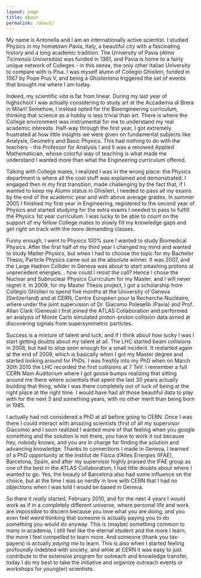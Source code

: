 ```yaml
---
layout: page
title: About
permalink: /about/
---
```


My name is Antonella and I am an internationally active scientist. I studied Physics in my hometown Pavia, Italy, a beautiful city with a fascinating history and a long academic tradition. The University of Pavia (*Alma Ticinensis Universitas*) was funded in 1361, and Pavia is home to a fairly unique network of Colleges - in this sense, the only other Italian University to compare with is Pisa. I was myself alumn of Collegio Ghislieri, funded in 1567 by Pope Pius V, and being a *Ghislieriana* triggered the set of events that brought me where I am today.

Indeed, my scientific *vita* is far from linear. During my last year of highschool I was actually considering to study art at the Accademia di Brera in Milan! Somehow, I instead opted for the Bioengineering curriculum, thinking that science as a hobby is less trivial than art. There is where the College environment was instrumental for me to understand my real academic interests. Half-way through the first year, I got extremely frustrated at how little insights we were given on fundamental subjects like Analysis, Geometry and Basic Physics. This had nothing to do with the teachers - the Professor for Analysis I and II was a renowed Applied Mathematician, whose colorful way of teaching is what made me understand I wanted more than what the Engineering curriculum offered.

Talking with College mates, I realized I was in the wrong place: the Physics department is where all the cool stuff was explained and demonstrated. I engaged then in my first transition, made challenging by the fact that, if I wanted to keep my Alumn status in Ghislieri, I needed to pass all my exams by the end of the academic year and with above average grades. In summer 2005 I finished my first year in Engineering, registered to the second year of Physics and started studying for the extra exams I needed to pass to fulfill the Physics 1st year curriculum. I was lucky to be able to count on the support of my fellow College mates to slowly fill my knowledge gaps and get right on track with the more demanding classes.

Funny enough, I went to Physics 100% sure I wanted to study Biomedical Physics. After the first half of my third year I changed my mind and wanted to study Matter Physics, but when I had to choose the topic for my Bachelor Thesis, Particle Physics came out as the absolute winner. It was 2007, and the Large Hadron Collider in Geneva was about to start smashing protons at unprecedent energies... how could I resist the call? Hence I chose the Nuclear and Subnuclear Physics Curriculum for my Master, and I will never regret it. In 2009, for my Master Thesis project, I got a scholarship from Collegio Ghislieri to spend five months at the University of Geneva (Switzerland) and at CERN, Centre Européen pour la Recherche Nucléaire, where under the joint supervision of Dr. Giacomo Polesello (Pavia) and Prof. Allan Clark (Geneva) I first joined the ATLAS Collaboration and performed an analysis of Monte Carlo simulated proton-proton collision data aimed at discovering signals from supersymmetric particles.

Success is a mixture of talent and luck, and if I think about how lucky I was I start getting doubts about my talent at all. The LHC started beam collisions in 2008, but had to stop soon enough for a small incident. It restarted again at the end of 2009, which is basically when I got my Master degree and started looking around for PhDs. I was freshly into my PhD when on March 30th 2010 the LHC recorded the first collisions at 7 TeV. I remember a full CERN Main Auditorium where I got goose bumps realizing that sitting around me there where scientists that spent the last 30 years actually building that thing, while I was there completely out of luck of being at the right place at the right time. I would have had all those beautiful data to play with for the next 3 and something years, with no other merit than being born in 1985.

I actually had not considered a PhD at all before going to CERN. Once I was there I could interact with amazing scientists (first of all my supervisor Giacomo) and I soon realized I wanted more of that feeling when you google something and the solution is not there, you have to work it out because hey, nobody knows, and you are in charge for finding the solution and advancing knowledge. Thanks to connections I made in Geneva, I learned of a PhD opportunity at the Institut de Física d’Altes Energies (IFAE), Barcelona, Spain, and after my supervisor highly praised the IFAE group as one of the best in the ATLAS Collaboration, I had little doubts about where I wanted to go. Yes, the beauty of Barcelona also had some influence on the choice, but at the time I was so nerdly in love with CERN that I had no objections when I was told I would be based in Geneva. 

So there it *really* started, February 2010, and for the next 4 years I would work as if in a completely different universe, where personal life and work are impossible to discern because you love what you are doing, and you even feel weird thinking that someone is actually paying you to do something you would do anyway. This is (maybe) something common to many in academia, I still feel like the eternal student and the more I learn, the more I feel compelled to learn more. And someone (thank you tax-payers) is actually *paying me* to learn. This is also when I started feeling profoundly indebted with society, and while at CERN it was easy to just contribute to the extensive program for outreach and knowledge transfer, today I do my best to take the initiative and organize outreach events or workshops for young(er) scientists.



